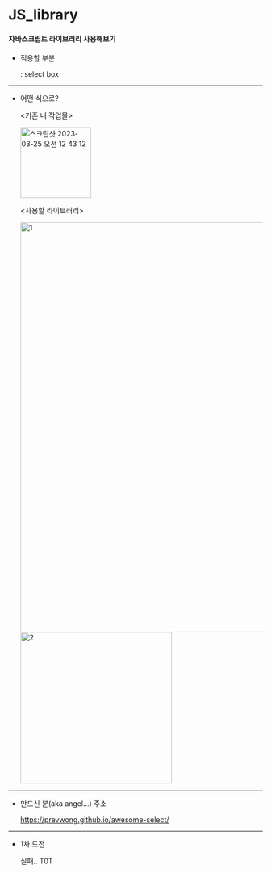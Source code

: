 # JS_library

#### 자바스크립트 라이브러리 사용해보기

+ 적용할 부분

    : select box
    
***

+ 어떤 식으로?

    <기존 내 작업물>

    <img width="140" alt="스크린샷 2023-03-25 오전 12 43 12" src="https://user-images.githubusercontent.com/127270307/227575819-872a35cb-56bd-4333-bd0e-77f084191237.png">

    <사용할 라이브러리>

    <img width="812" alt="1" src="https://user-images.githubusercontent.com/127270307/227576741-81249ba7-869d-44bf-90d3-68f24e90c945.png">


    <img width="300" alt="2" src="https://user-images.githubusercontent.com/127270307/227576802-ad6235f1-f2a6-4955-a530-a086d06f576c.png">

***

+ 만드신 분(aka angel...) 주소

    https://prevwong.github.io/awesome-select/

***

+ 1차 도전 

   실패.. T0T